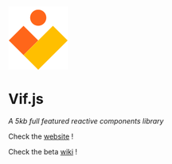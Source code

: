 ![logo](https://raw.githubusercontent.com/vifjs/vif/main/docs/assets/images/logo.svg)

# Vif.js

_A 5kb full featured reactive components library_

Check the [website](https://vifjs.dev) !

Check the beta [wiki](https://github.com/vifjs/vif/tree/main/wiki/README.md) !
